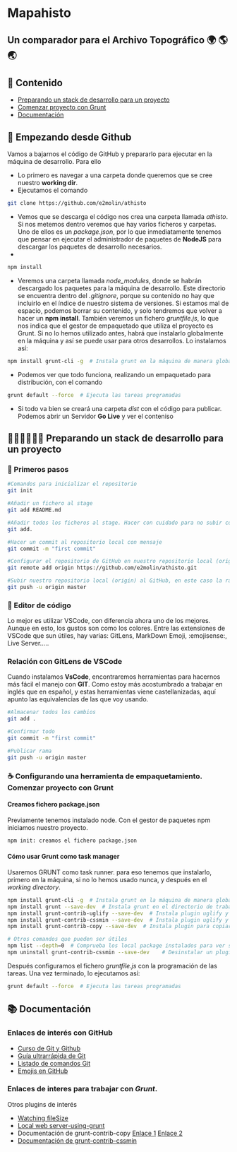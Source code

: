 # Mapahisto
## Un comparador para el Archivo Topográfico :earth_africa: :earth_americas: :earth_asia:
## :bookmark_tabs: Contenido

* [Preparando un stack de desarrollo para un proyecto](#initstack)
* [Comenzar proyecto con Grunt](#proyect-grunt)
* [Documentación](#documentacion)


## 🚀 Empezando desde Github
Vamos a bajarnos el código de GitHub y prepararlo para ejecutar en la máquina de desarrollo. Para ello

* Lo primero es navegar a una carpeta donde queremos que se cree nuestro **working dir**.
* Ejecutamos el comando

```bash
git clone https://github.com/e2molin/athisto
```
* Vemos que se descarga el código nos crea una carpeta llamada *athisto*. Si nos metemos dentro veremos que hay varios ficheros y carpetas. Uno de ellos es un *package.json*, por lo que inmediatamente tenemos que pensar en ejecutar el administrador de paquetes de **NodeJS** para descargar los paquetes de desarrollo necesarios.
* 
```bash
npm install
```

* Veremos una carpeta llamada *node_modules*, donde se habrán descargado los paquetes para la máquina de desarrollo. Este directorio se encuentra dentro del *.gitignore*, porque su contenido no hay que incluirlo en el índice de nuestro sistema de versiones. Si estamos mal de espacio, podemos borrar su contenido, y solo tendremos que volver a hacer un **npm install**. También veremos un fichero *gruntfile.js*, lo que nos indica que el gestor de empaquetado que utiliza el proyecto es Grunt. Si no lo hemos utilizado antes, habrá que instalarlo globalmente en la máquina y así se puede usar para otros desarrollos. Lo instalamos así:

```bash
npm install grunt-cli -g  # Instala grunt en la máquina de manera global
```

* Podemos ver que todo funciona, realizando un empaquetado para distribución, con el comando

```bash
grunt default --force  # Ejecuta las tareas programadas
```

* Si todo va bien se creará una carpeta *dist* con el código para publicar. Podemos abrir un Servidor **Go Live** y ver el conteniso

## <a name="initstack"></a> 👨🏻‍💻👩🏻‍💻 Preparando un stack de desarrollo para un proyecto

### :baby_bottle: Primeros pasos

``` bash
#Comandos para inicializar el repositorio
git init

#Añadir un fichero al stage
git add README.md

#Añadir todos los ficheros al stage. Hacer con cuidado para no subir cosas innecesarias. Mejor comprobar antes con un git status
git add.

#Hacer un commit al repositorio local con mensaje
git commit -m "first commit"

#Configurar el repositorio de GitHub en nuestro repositorio local (origin)
git remote add origin https://github.com/e2molin/athisto.git

#Subir nuestro repositorio local (origin) al GitHub, en este caso la rama (branch) master
git push -u origin master
```

### 📝 Editor de código

Lo mejor es utilizar VSCode, con diferencia ahora uno de los mejores. Aunque en esto, los gustos son como los colores. Entre las extensiones de VSCode que sun útiles, hay varias: GitLens, MarkDown Emoji, :emojisense:, Live Server.....


### Relación con **GitLens** de VSCode

Cuando instalamos **VsCode**, encontraremos herramientas para hacernos más fácil el manejo con **GIT**. Como estoy más acostumbrado a trabajar en inglés que en español, y estas herramientas viene castellanizadas, aquí apunto las equivalencias de las que voy usando.

``` bash
#Almacenar todos los cambios
git add .

#Confirmar todo
git commit -m "first commit"

#Publicar rama
git push -u origin master
```

### <a name="proyect-grunt"></a>:coffee: Configurando una herramienta de empaquetamiento. Comenzar proyecto con Grunt

#### Creamos fichero package.json
Previamente tenemos instalado node. Con el gestor de paquetes npm iniciamos nuestro proyecto.

``` bash
npm init: creamos el fichero package.json
```

#### Cómo usar **Grunt** como task manager
Usaremos GRUNT como task runner. para eso tenemos que instalarlo, primero en la máquina, si no lo hemos usado nunca, y después en el _working directory_.

``` bash
npm install grunt-cli -g  # Instala grunt en la máquina de manera global
npm install grunt --save-dev  # Instala grunt en el directorio de trabajo y lo añade a package.json
npm install grunt-contrib-uglify --save-dev  # Instala plugin uglify y lo añade a package.json
npm install grunt-contrib-cssmin --save-dev  # Instala plugin uglify y lo añade a package.json
npm install grunt-contrib-copy --save-dev  # Instala plugin para copiar ficheros y lo añade a package.json

# Otros comandos que pueden ser útiles
npm list --depth=0  # Comprueba los local package instalados para ver si falta alguno
npm uninstall grunt-contrib-cssmin --save-dev	 # Desinstalar un plugin determinado
```

Después configuramos el fichero _gruntfile.js_ con la programación de las tareas. Una vez terminado, lo ejecutamos así:

``` bash
grunt default --force  # Ejecuta las tareas programadas
```



## <a name="documentacion"></a>:books: Documentación 

### Enlaces de interés con GitHub

* [Curso de Git y  Github](https://bluuweb.github.io/tutorial-github/guia/)
* [Guía ultrarrápida de Git](https://medium.com/@sthefany/primeros-pasos-con-github-7d5e0769158c)
* [Listado de comandos Git](https://www.hostinger.es/tutoriales/comandos-de-git)
* [Emojis en GitHub](https://github.com/ikatyang/emoji-cheat-sheet/blob/master/README.md)


### Enlaces de interes para trabajar con _Grunt_.

Otros plugins de interés

* [Watching fileSize](http://www.beekeeperstudio.com/2016/11/how-to-watch-for-changes-to-your-files-with-grunt/)
* [Local web server-using-grunt](http://www.beekeeperstudio.com/2016/11/how-to-concatenate-multiple-css-into-one-file-with-grunt/)
* Documentación de grunt-contrib-copy [Enlace 1](http://taswar.zeytinsoft.com/using-grunt-copying-files/) [Enlace 2](http://www.beekeeperstudio.com/2016/11/how-to-copy-files-to-another-folder-with-grunt/)
* [Documentación de grunt-contrib-cssmin](http://www.beekeeperstudio.com/2016/11/how-to-minify-css-with-grunt/)



